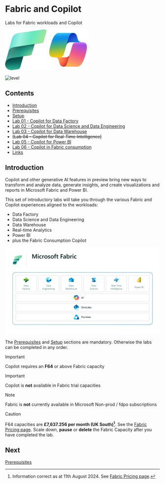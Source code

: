 # Fabric and Copilot
Labs for Fabric workloads and Copilot

![Microsoft Fabric](/images/fabric.svg)
![Microsoft Copilot](/images/copilot.svg)

![level](https://img.shields.io/badge/Microsoft%20Fabric-Introductory-green)

## Contents

- [Introduction](#Introduction)
- [Prerequisites](/prerequisites/prerequisites.md)
- [Setup](/setup/setup.md)
- [Lab 01 - Copilot for Data Factory](/labs/lab01/lab01.md)
- [Lab 02 - Copilot for Data Science and Data Engineering](/labs/lab02/lab02.md)
- [Lab 03 - Copilot for Data Warehouse](/labs/lab03/lab03.md)
- ~~[Lab 04 - Copilot for Real-Time Intelligence]~~
- [Lab 05 - Copilot for Power BI](/labs/lab05/lab05.md)
- [Lab 06 - Copilot in Fabric consumption](/labs/lab06/lab06.md)
- [Links](links//links.md)

## Introduction

Copilot and other generative AI features in preview bring new ways to transform and analyze data, generate insights, and create visualizations and reports in Microsoft Fabric and Power BI.

This set of introductory labs will take you through the various Fabric and Copilot experiences aligned to the workloads:
- Data Factory
- Data Science and Data Engineering
- Data Warehouse
- Real-time Analytics
- Power BI
- plus the Fabric Consumption Copilot

![Fabric Workloads](/images/fabricworkloads.png)


The [Prerequisites](/prerequisites/prerequisites.md) and [Setup](/setup/setup.md) sections are mandatory.  Otherwise the labs can be completed in any order.

> [!IMPORTANT]
> Copilot requires an **F64** or above Fabric capacity

> [!IMPORTANT]
> Copilot is **not** available in Fabric trial  capacities

> [!NOTE]
> Fabric is **not** currently available in Microsoft Non-prod / fdpo subscriptions

> [!CAUTION]
> F64 capacities are **£7,637.256 per month (UK South)[^1]**.  See the [Fabric Pricing page](https://azure.microsoft.com/en-us/pricing/details/microsoft-fabric/).  Scale down, **pause** or **delete** the Fabric Capacity after you have completed the lab.


## Next
[Prerequisites](/prerequisites/prerequisites.md)

[^1]: Information correct as at 11th August 2024.  See [Fabric Pricing page](https://azure.microsoft.com/en-us/pricing/details/microsoft-fabric/).